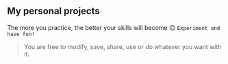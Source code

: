 ## My personal projects 

The more you practice, the better your skills will become 😉 `Experiment and have fun!`

> You are free to modify, save, share, use or do whatever you want with it.
